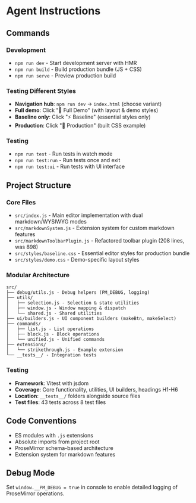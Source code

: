 # Agent Instructions

## Commands

### Development
- `npm run dev` - Start development server with HMR
- `npm run build` - Build production bundle (JS + CSS)
- `npm run serve` - Preview production build

### Testing Different Styles
- **Navigation hub**: `npm run dev` → `index.html` (choose variant)
- **Full demo**: Click "📱 Full Demo" (with layout & demo styles)
- **Baseline only**: Click "⚡ Baseline" (essential styles only)
- **Production**: Click "🚀 Production" (built CSS example)

### Testing
- `npm run test` - Run tests in watch mode
- `npm run test:run` - Run tests once and exit
- `npm run test:ui` - Run tests with UI interface

## Project Structure

### Core Files
- `src/index.js` - Main editor implementation with dual markdown/WYSIWYG modes
- `src/markdownSystem.js` - Extension system for custom markdown features
- `src/markdownToolbarPlugin.js` - Refactored toolbar plugin (208 lines, was 898)
- `src/styles/baseline.css` - Essential editor styles for production bundle
- `src/styles/demo.css` - Demo-specific layout styles

### Modular Architecture
```
src/
├── debug/utils.js - Debug helpers (PM_DEBUG, logging)
├── utils/
│   ├── selection.js - Selection & state utilities
│   ├── window.js - Window mapping & dispatch
│   └── shared.js - Shared utilities
├── ui/builders.js - UI component builders (makeBtn, makeSelect)
├── commands/
│   ├── list.js - List operations
│   ├── block.js - Block operations  
│   └── unified.js - Unified commands
├── extensions/
│   └── strikethrough.js - Example extension
└── __tests__/ - Integration tests
```

### Testing
- **Framework**: Vitest with jsdom
- **Coverage**: Core functionality, utilities, UI builders, headings H1-H6
- **Location**: `__tests__/` folders alongside source files
- **Test files**: 43 tests across 8 test files

## Code Conventions
- ES modules with `.js` extensions
- Absolute imports from project root
- ProseMirror schema-based architecture
- Extension system for markdown features

## Debug Mode
Set `window.__PM_DEBUG = true` in console to enable detailed logging of ProseMirror operations.
